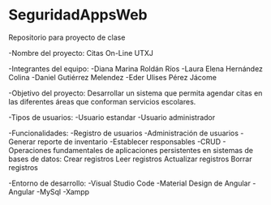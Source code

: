# SeguridadAppsWeb
Repositorio para proyecto de clase

-Nombre del proyecto: Citas On-Line UTXJ

-Integrantes del equipo:
  -Diana Marina Roldán Ríos
  -Laura Elena Hernández Colina
  -Daniel Gutiérrez Melendez
  -Eder Ulises Pérez Jácome
  
-Objetivo del proyecto: Desarrollar un sistema que permita agendar citas en las diferentes áreas que conforman servicios escolares.
 
-Tipos de usuarios:
  -Usuario estandar
  -Usuario administrador
 
-Funcionalidades:
  -Registro de usuarios
  -Administración de usuarios
  -Generar reporte de inventario
  -Establecer responsables
  -CRUD - Operaciones fundamentales de aplicaciones persistentes en sistemas de bases de datos:
      Crear registros
      Leer registros
      Actualizar registros
      Borrar registros
 
-Entorno de desarrollo: 
	-Visual Studio Code 
	-Material Design de Angular
	-Angular
	-MySql
	-Xampp

 
